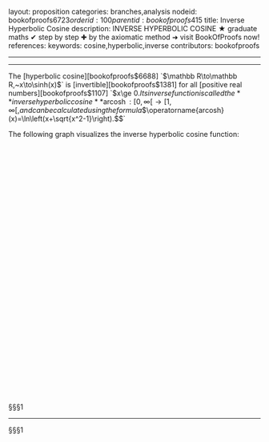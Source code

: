 layout: proposition
categories: branches,analysis
nodeid: bookofproofs$6723
orderid: 100
parentid: bookofproofs$415
title: Inverse Hyperbolic Cosine
description: INVERSE HYPERBOLIC COSINE &#9733; graduate maths &#10004; step by step &#10010; by the axiomatic method &#10140; visit BookOfProofs now!
references: 
keywords: cosine,hyperbolic,inverse
contributors: bookofproofs

---


---

The [hyperbolic cosine][bookofproofs$6688] `$\mathbb R\to\mathbb R,~x\to\sinh(x)$` is [invertible][bookofproofs$1381] for all [positive real numbers][bookofproofs$1107] `$x\ge 0.$` Its inverse function is called the **inverse hyperbolic cosine** `$$\operatorname{arcosh}:[0,\infty[\to[1,\infty[,$$` and can be calculated using the formula
`$$\operatorname{arcosh}(x)=\ln\left(x+\sqrt{x^2-1}\right).$$`

The following graph visualizes the inverse hyperbolic cosine function:

<div style ='float:left'>
	<div id="box" class="jxgbox" style="width:500px; height:500px;"></div>
</div>
<div style ='clear:both'></div> 
 
§§§1

---

§§§1

<script type="text/javascript">


var brd = JXG.JSXGraph.initBoard('box', {boundingbox: [0, 5, 15, -5], axis:true});

var f = brd.create('functiongraph',[function(x){ 
	return Math.log(x+Math.sqrt(x*x-1)); 
}]);

</script>

